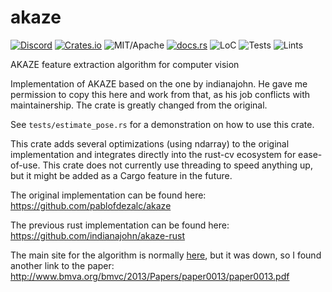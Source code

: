 # akaze

[![Discord][dci]][dcl] [![Crates.io][ci]][cl] ![MIT/Apache][li] [![docs.rs][di]][dl] ![LoC][lo] ![Tests][btl] ![Lints][bll]

[ci]: https://img.shields.io/crates/v/akaze.svg
[cl]: https://crates.io/crates/akaze/

[li]: https://img.shields.io/crates/l/specs.svg?maxAge=2592000

[di]: https://docs.rs/akaze/badge.svg
[dl]: https://docs.rs/akaze/

[lo]: https://tokei.rs/b1/github/rust-cv/akaze?category=code

[dci]: https://img.shields.io/discord/550706294311485440.svg?logo=discord&colorB=7289DA
[dcl]: https://discord.gg/d32jaam

[btl]: https://github.com/rust-cv/akaze/workflows/unit%20tests/badge.svg
[bll]: https://github.com/rust-cv/akaze/workflows/lints/badge.svg

AKAZE feature extraction algorithm for computer vision

Implementation of AKAZE based on the one by indianajohn. He gave me permission to copy this here and work from that, as his job conflicts with maintainership. The crate is greatly changed from the original.

See `tests/estimate_pose.rs` for a demonstration on how to use this crate.

This crate adds several optimizations (using ndarray) to the original implementation and integrates directly into the rust-cv ecosystem for ease-of-use. This crate does not currently use threading to speed anything up, but it might be added as a Cargo feature in the future.

The original implementation can be found here: https://github.com/pablofdezalc/akaze

The previous rust implementation can be found here: https://github.com/indianajohn/akaze-rust

The main site for the algorithm is normally [here](http://www.robesafe.com/personal/pablo.alcantarilla/kaze.html), but it was down, so I found another link to the paper: http://www.bmva.org/bmvc/2013/Papers/paper0013/paper0013.pdf

